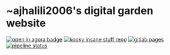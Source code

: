 # ~ajhalili2006's digital garden website

[![open in agora badge](https://img.shields.io/badge/open%20in%20agora-black?style=flat-square)](https://anagora.org/@ajhalili2006)
[![kooky insane stuff repo](https://img.shields.io/badge/Jiroh's%20Kooky%20Insane%20Stuff-blue?style=flat-square)](https://mau.dev/ajhalili2006-experiments/kooky-insane-stuff)
[![gitlab pages](https://img.shields.io/badge/hosted%20via-GitLab%20Pages-8A2BE2?style=flat-square&logo=gitlab)](https://garden.andreijiroh.eu.org)
[![pipeline status](https://mau.dev/andreijiroh.dev/webapps/garden-monorepo/badges/main/pipeline.svg?style=flat-square)](https://mau.dev/andreijiroh.dev/webapps/garden-monorepo/-/commits/main)
